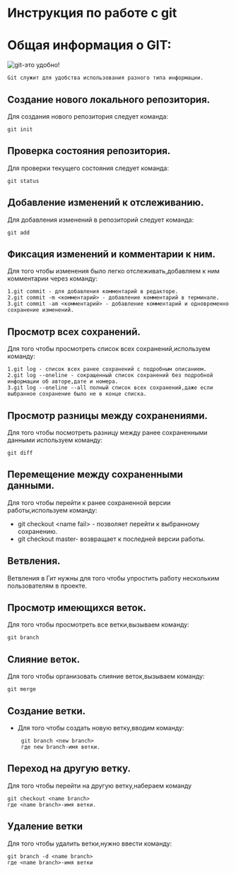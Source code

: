 # **Инструкция по работе с git**

# Общая информация о GIT:

![git-это удобно!](gitpichure.png)

    Git служит для удобства использования разного типа информации. 

## Создание нового локального репозитория.

Для создания нового репозитория следует команда:

    git init

## Проверка состояния репозитория. 

Для проверки текущего состояния следует команда:

    git status

## Добавление изменений к отслеживанию.

Для добавления изменений в репозиторий следует команда:

    git add

## Фиксация изменений и комментарии к ним.

Для того чтобы изменения было легко отслеживать,добавляем к ним комментарии через команду:

    1.git commit - для добавления комментарий в редакторе.
    2.git commit -m <комментарий> - добавление комментарий в терминале.
    3.git commit -am <комментарий> - добавление комментарий и одновременно сохранение изменений.

## Просмотр всех сохранений.

Для того чтобы просмотреть список всех сохранений,используем команду:

    1.git log - список всех ранее сохранений с подробным описанием.
    2.git log --oneline - сокращенный список сохранений без подробной информации об авторе,дате и номера.
    3.git log --oneline --all полный список всех сохранений,даже если выбранное сохранение было не в конце списка.

## Просмотр разницы между сохранениями.
Для того чтобы посмотреть разницу между ранее сохраненными данными используем команду:

    git diff

## Перемещение между сохраненными данными.
Для того чтобы перейти к ранее сохраненной версии работы,используем команду:

* git checkout \<name fail\> - позволяет перейти к выбранному сохранению.
* git checkout master- возвращает к последней версии работы. 

## Ветвления.
Ветвления в Гит нужны для того чтобы упростить работу нескольким пользователям в проекте.
## Просмотр имеющихся веток.
Для того чтобы просмотреть все ветки,вызываем команду:

    git branch
    
## Слияние веток.
Для того чтобы организовать слияние веток,вызываем команду:

    git merge
    
## Создание ветки.
* Для того чтобы создать новую ветку,вводим команду:
    
       git branch <new branch>
       где new branch-имя ветки.

## Переход на другую ветку.
Для того чтобы перейти на другую ветку,набераем команду

    git checkout <name branch>
    где <name branch>-имя ветки.

## Удаление ветки
Для того чтобы удалить ветки,нужно ввести команду:

    git branch -d <name branch>
    где <name branch>-имя ветки

    
